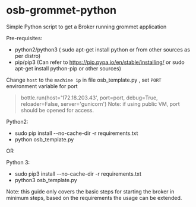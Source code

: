 # osb-grommet-python
Simple Python script to get a Broker running grommet application

Pre-requisites:
  - python2/python3 ( sudo apt-get install python or from other sources as per distro)
  - pip/pip3 (Can refer to https://pip.pypa.io/en/stable/installing/  or sudo apt-get install python-pip or other sources)

Change `host` <ip> to the `machine ip` in file osb_template.py , set `PORT` environment variable for port
> bottle.run(host='172.18.203.43', port=port, debug=True, reloader=False, server='gunicorn')
Note: if using public VM, port should be opened for access.

Python2:
- sudo pip install --no-cache-dir -r requirements.txt
- python osb_template.py

OR 

Python 3:
- sudo pip3 install --no-cache-dir -r requirements.txt
- python3 osb_template.py

Note: this guide only covers the basic steps for starting the broker in minimum steps, based on the requirements the usage can be extended.
